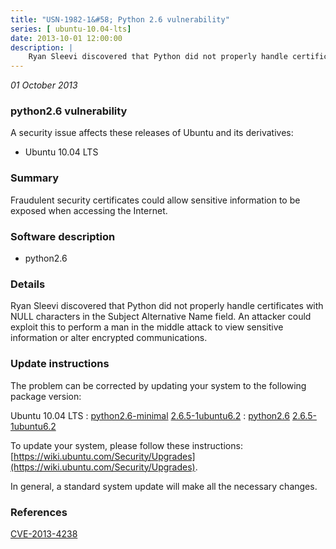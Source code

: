 ```yaml
---
title: "USN-1982-1&#58; Python 2.6 vulnerability"
series: [ ubuntu-10.04-lts]
date: 2013-10-01 12:00:00
description: |
    Ryan Sleevi discovered that Python did not properly handle certificates with NULL characters in the Subject Alternative Name field. An attacker could exploit this to perform a man in the middle attack to view sensitive information or alter encrypted communications. 
--- 
```

 
 

*01 October 2013*

### python2.6 vulnerability

A security issue affects these releases of Ubuntu and its derivatives:

* Ubuntu 10.04 LTS

### Summary

Fraudulent security certificates could allow sensitive information to be exposed when accessing the Internet.

### Software description

* python2.6 

### Details

Ryan Sleevi discovered that Python did not properly handle certificates with NULL characters in the Subject Alternative Name field. An attacker could exploit this to perform a man in the middle attack to view sensitive information or alter encrypted communications. 

### Update instructions

The problem can be corrected by updating your system to the following package version:

Ubuntu 10.04 LTS
 : [python2.6-minimal](https://launchpad.net/ubuntu/+source/python2.6) <span> [2.6.5-1ubuntu6.2](https://launchpad.net/ubuntu/+source/python2.6/2.6.5-1ubuntu6.2) </span> 
 : [python2.6](https://launchpad.net/ubuntu/+source/python2.6) <span> [2.6.5-1ubuntu6.2](https://launchpad.net/ubuntu/+source/python2.6/2.6.5-1ubuntu6.2) </span> 

To update your system, please follow these instructions: [https://wiki.ubuntu.com/Security/Upgrades](https://wiki.ubuntu.com/Security/Upgrades).

In general, a standard system update will make all the necessary changes. 

### References

 
 [CVE-2013-4238](http://people.ubuntu.com/~ubuntu-security/cve/CVE-2013-4238)
 

